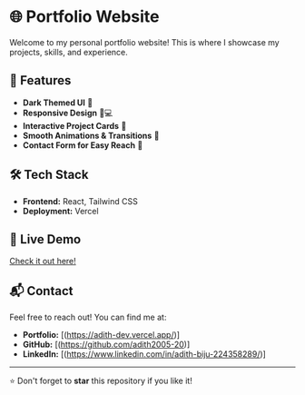 # 🌐 Portfolio Website

Welcome to my personal portfolio website! This is where I showcase my projects, skills, and experience.

## 🚀 Features
- **Dark Themed UI** 🌙
- **Responsive Design** 📱💻
- **Interactive Project Cards** 🎴
- **Smooth Animations & Transitions** 🎨
- **Contact Form for Easy Reach** 📩

## 🛠️ Tech Stack
- **Frontend:** React, Tailwind CSS
- **Deployment:** Vercel


## 🔗 Live Demo
[Check it out here!](https://adith-dev.vercel.app/)


## 📬 Contact
Feel free to reach out! You can find me at:
- **Portfolio:** [(https://adith-dev.vercel.app/)]
- **GitHub:** [(https://github.com/adith2005-20)]
- **LinkedIn:** [(https://www.linkedin.com/in/adith-biju-224358289/)]

---

⭐️ Don't forget to **star** this repository if you like it!
